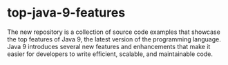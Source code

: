 # top-java-9-features
The new repository is a collection of source code examples that showcase the top features of Java 9, the latest version of the programming language. Java 9 introduces several new features and enhancements that make it easier for developers to write efficient, scalable, and maintainable code.
